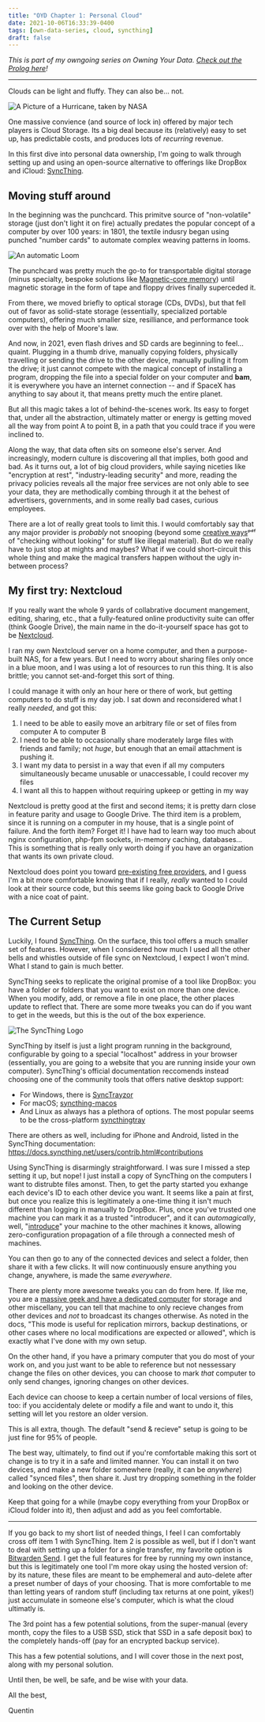 ```yaml
---
title: "OYD Chapter 1: Personal Cloud"
date: 2021-10-06T16:33:39-0400
tags: [own-data-series, cloud, syncthing]
draft: false
---
```

*This is part of my owngoing series on Owning Your Data. [Check out the Prolog here](/posts/own-data-intro/)!*

---

Clouds can be light and fluffy. They can also be... not.

![A Picture of a Hurricane, taken by NASA](hurricane.webp)

One massive convience (and source of lock in) offered by major tech players is Cloud Storage. Its a big deal because its
(relatively) easy to set up, has predictable costs, and produces lots of *recurring* revenue.

In this first dive into personal data ownership, I'm going to walk through setting up and using an open-source
alternative to offerings like DropBox and iCloud: [SyncThing](https://syncthing.net/).

## Moving stuff around

In the beginning was the punchcard. This primitve source of "non-volatile" storage (just don't light it on fire)
actually predates the popular concept of a computer by over 100 years: in 1801, the textile indusry began using punched
"number cards" to automate complex weaving patterns in looms.

![An automatic Loom](loom.webp)

The punchcard was pretty much the go-to for transportable digital storage (minus specialty, bespoke solutions like [Magnetic-core
memory](https://en.wikipedia.org/wiki/Magnetic-core_memory)) until magnetic storage in the form of tape and floppy
drives finally superceded it.

From there, we moved briefly to optical storage (CDs, DVDs), but that fell out of favor as solid-state storage
(essentially, specialized portable computers), offering much smaller size, resilliance, and performance took over with
the help of Moore's law.

And now, in 2021, even flash drives and SD cards are beginning to feel... quaint. Plugging in a thumb drive, manually
copying folders, physically travelling or sending the drive to the other device, manually pulling it from the drive; it
just cannot compete with the magical concept of installing a program, dropping the file into a special folder on your
computer and **bam**, it is everywhere you have an internet connection -- and if SpaceX has anything to say about it,
that means pretty much the entire planet.

But all this magic takes a lot of behind-the-scenes work. Its easy to forget that, under all the abstraction, ultimately
matter or energy is getting moved all the way from point A to point B, in a path that you could trace if you were
inclined to.

Along the way, that data often sits on someone else's server. And increasingly, modern culture is discovering all that
implies, both good and bad. As it turns out, a lot of big cloud providers, while saying niceties like "encryption at
rest", "industry-leading security" and more, reading the privacy policies reveals all the major free services are not
only able to see your data, they are methodically combing through it at the behest of advertisers, governments, and in
some really bad cases, curious employees.

There are a lot of really great tools to limit this. I would comfortably say that any major provider is *probably* not
snooping (beyond some [creative ways](https://www.apple.com/child-safety/pdf/CSAM_Detection_Technical_Summary.pdf)ᵖᵈᶠ 
of "checking without looking" for stuff like illegal material). But do we really have to just stop at mights and maybes? 
What if we could short-circuit this whole thing and make the magical transfers happen without the ugly in-between
process?

## My first try: Nextcloud

If you really want the whole 9 yards of collabrative document mangement, editing, sharing, etc., that a fully-featured
online productivity suite can offer (think Google Drive), the main name in the do-it-yourself space has got to be
[Nextcloud](https://nextcloud.com/).

I ran my own Nextcloud server on a home computer, and then a purpose-built NAS, for a few years. But I need to worry
about sharing files only once in a blue moon, and I was using a lot of resources to run this thing. It is also brittle;
you cannot set-and-forget this sort of thing. 

I could manage it with only an hour here or there of work, but getting computers to do stuff is my day job. I sat down
and reconsidered what I really *needed*, and got this:

1. I need to be able to easily move an arbitrary file or set of files from computer A to computer B
1. I need to be able to occasionally share moderately large files with friends and family; not *huge*, but enough that
   an email attachment is pushing it.
1. I want my data to persist in a way that even if all my computers simultaneously became unusable or unaccessable, I
   could recover my files
1. I want all this to happen without requiring upkeep or getting in my way

Nextcloud is pretty good at the first and second items; it is pretty darn close in feature parity and usage to Google
Drive. The third item is a problem, since it is running on a computer in my house, that is a single point of failure.
And the forth item? Forget it! I have had to learn way too much about nginx configuration, php-fpm sockets, in-memory
caching, databases... This is something that is really only worth doing if you have an organization that wants its own
private cloud.

Nextcloud does point you toward [pre-existing free providers](https://nextcloud.com/signup/), and I guess I'm a bit more
comfortable knowing that if I really, *really* wanted to I could look at their source code, but this seems like going
back to Google Drive with a nice coat of paint.

## The Current Setup

Luckily, I found [SyncThing](https://syncthing.net). On the surface, this tool offers a much smaller set of features.
However, when I considered how much I used all the other bells and whistles outside of file sync on Nextcloud, I expect
I won't mind. What I stand to gain is much better.

SyncThing seeks to replicate the original promise of a tool like DropBox: you have a folder or folders that you want to
exist on more than one device. When you modify, add, or remove a file in one place, the other places update to reflect
that. There are some more tweaks you can do if you want to get in the weeds, but this is the out of the box experience.

![The SyncThing Logo](syncthing-logo.svg)

SyncThing by itself is just a light program running in the background, configurable by going to a special "localhost"
address in your browser (essentially, you are going to a website that you are running inside your own computer).
SyncThing's official documentation reccomends instead choosing one of the community tools that offers native desktop
support:

* For Windows, there is [SyncTrayzor](https://github.com/canton7/SyncTrayzor/releases/latest)
* For macOS; [syncthing-macos](https://github.com/syncthing/syncthing-macos/releases/latest)
* And Linux as always has a plethora of options. The most popular seems to be the cross-platform
  [syncthingtray](https://github.com/Martchus/syncthingtray)

There are others as well, including for iPhone and Android, listed in the SyncThing documentation: https://docs.syncthing.net/users/contrib.html#contributions

Using SyncThing is disarmingly straightforward. I was sure I missed a step setting it up, but nope! I just install a
copy of SyncThing on the computers I want to distrubte files amonst. Then, to get the party started you exhange each
device's ID to each other device you want. It seems like a pain at first, but once you realize this is legitimately a
one-time thing it isn't much different than logging in manually to DropBox. Plus, once you've trusted one machine you
can mark it as a trusted "introducer", and it can *automagically*, well,
"[introduce](https://docs.syncthing.net/users/introducer.html)" your machine to the other machines
it knows, allowing zero-configuration propagation of a file through a connected mesh of machines.

You can then go to any of the connected devices and select a folder, then share it with a few clicks. It will now
continuously ensure anything you change, anywhere, is made the same *everywhere*.

There are plenty more awesome tweaks you can do from here. If, like me, you are a [massive geek and have a dedicated
computer](reddit.com/r/homelab) for storage and other miscellany, you can tell that machine to only recieve changes from
other devices and *not* to broadcast its changes otherwise. As noted in the docs, "This mode is useful for replication
mirrors, backup destinations, or other cases where no local modifications are expected or allowed", which is exactly
what I've done with my own setup.

On the other hand, if you have a primary computer that you do most of your work on, and you just want to be able to
reference but not nessessary change the files on other devices, you can choose to mark *that* computer to only send
changes, ignoring changes on other devices.

Each device can choose to keep a certain number of local versions of files, too: if you accidentaly delete or modify a
file and want to undo it, this setting will let you restore an older version.

This is all extra, though. The default "send & recieve" setup is going to be just fine for 95% of people.

The best way, ultimately, to find out if you're comfortable making this sort ot change is to try it in a safe and
limited manner. You can install it on two devices, and make a new folder somewhere (really, it can be _anywhere_) called
"synced files", then share it. Just try dropping something in the folder and looking on the other device.

Keep that going for a while (maybe copy everything from your DropBox or iCloud folder into it), then adjust and add as
you feel comfortable.

---

If you go back to my short list of needed things, I feel I can comfortably cross off item 1 with SyncThing. Item 2 is
possible as well, but if I don't want to deal with setting up a folder for a single transfer, my favorite option is
[Bitwarden Send](https://bitwarden.com/products/send/). I get the full features for free by running my own instance, but
this is legitimately one tool I'm more okay using the hosted version of: by its nature, these files are meant to be
emphemeral and auto-delete after a preset number of days of your choosing. That is more comfortable to me than letting
years of random stuff (including tax returns at one point, yikes!) just accumulate in someone else's computer, which is
what the cloud ultimatly is.

The 3rd point has a few potential solutions, from the super-manual (every month, copy the files to a USB SSD, stick that
SSD in a safe deposit box) to the completely hands-off (pay for an encrypted backup service).

This has a few potential solutions, and I will cover those in the next post, along with my personal solution.

Until then, be well, be safe, and be wise with your data.

All the best,

Quentin
